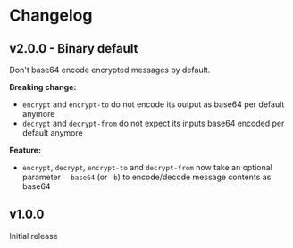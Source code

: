 # Changelog

## v2.0.0 - Binary default
Don't base64 encode encrypted messages by default.

**Breaking change:**
* `encrypt` and `encrypt-to` do not encode its output as base64 per default anymore
* `decrypt` and `decrypt-from` do not expect its inputs base64 encoded per default anymore

**Feature:**
* `encrypt`, `decrypt`, `encrypt-to` and `decrypt-from` now take an optional parameter `--base64` (or `-b`) to encode/decode message contents as base64

## v1.0.0
Initial release

